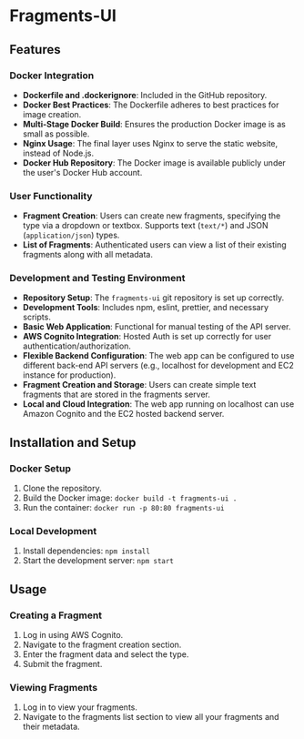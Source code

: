 # Fragments-UI 

## Features

### Docker Integration
- **Dockerfile and .dockerignore**: Included in the GitHub repository.
- **Docker Best Practices**: The Dockerfile adheres to best practices for image creation.
- **Multi-Stage Docker Build**: Ensures the production Docker image is as small as possible.
- **Nginx Usage**: The final layer uses Nginx to serve the static website, instead of Node.js.
- **Docker Hub Repository**: The Docker image is available publicly under the user's Docker Hub account.

### User Functionality
- **Fragment Creation**: Users can create new fragments, specifying the type via a dropdown or textbox. Supports text (`text/*`) and JSON (`application/json`) types.
- **List of Fragments**: Authenticated users can view a list of their existing fragments along with all metadata.

### Development and Testing Environment
- **Repository Setup**: The `fragments-ui` git repository is set up correctly.
- **Development Tools**: Includes npm, eslint, prettier, and necessary scripts.
- **Basic Web Application**: Functional for manual testing of the API server.
- **AWS Cognito Integration**: Hosted Auth is set up correctly for user authentication/authorization.
- **Flexible Backend Configuration**: The web app can be configured to use different back-end API servers (e.g., localhost for development and EC2 instance for production).
- **Fragment Creation and Storage**: Users can create simple text fragments that are stored in the fragments server.
- **Local and Cloud Integration**: The web app running on localhost can use Amazon Cognito and the EC2 hosted backend server.

## Installation and Setup

### Docker Setup
1. Clone the repository.
2. Build the Docker image: `docker build -t fragments-ui .`
3. Run the container: `docker run -p 80:80 fragments-ui`

### Local Development
1. Install dependencies: `npm install`
2. Start the development server: `npm start`

## Usage

### Creating a Fragment
1. Log in using AWS Cognito.
2. Navigate to the fragment creation section.
3. Enter the fragment data and select the type.
4. Submit the fragment.

### Viewing Fragments
1. Log in to view your fragments.
2. Navigate to the fragments list section to view all your fragments and their metadata.
